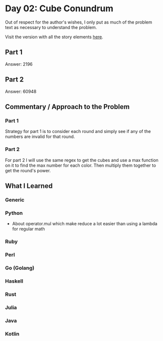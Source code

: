 # Day 02: Cube Conundrum

Out of respect for the author's wishes, I only put as much of the problem text as necessary to understand the problem.

Visit the version with all the story elements [here](https://adventofcode.com/2023/day/2).

## Part 1
Answer: 2196
## Part 2
Answer: 60948
## Commentary / Approach to the Problem
### Part 1
Strategy for part 1 is to consider each round and simply see if any of the numbers are invalid for that round.
### Part 2
For part 2 I will use the same regex to get the cubes and use a max function on it to find the max number for each color. Then multiply them together to get the round's power.
## What I Learned

### Generic

### Python
- About operator.mul which make reduce a lot easier than using a lambda for regular math
### Ruby

### Perl

### Go (Golang)

### Haskell

### Rust

### Julia

### Java

### Kotlin
    
